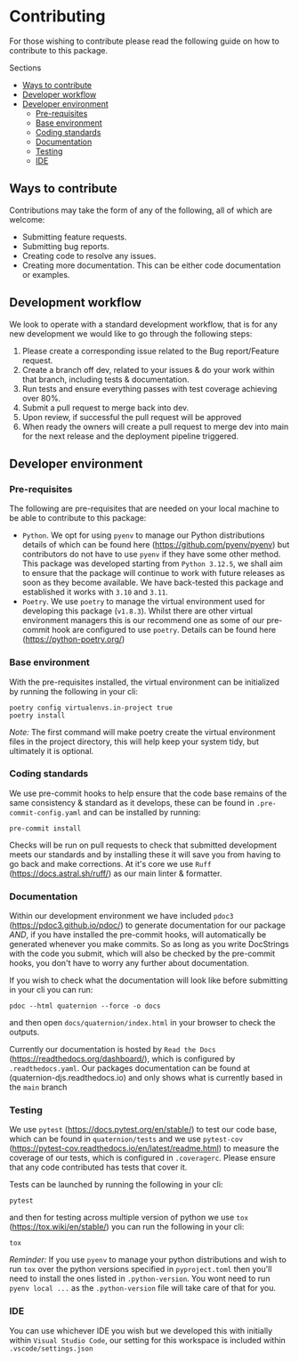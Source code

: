 <!--
 Copyright (c) 2024 James Strudwick

 This software is released under the MIT License.
 https://opensource.org/licenses/MIT
-->
# Contributing

For those wishing to contribute please read the following guide on how to contribute to this package.

Sections

- [Ways to contribute](#ways-to-contribute)
- [Developer workflow](#development-workflow)
- [Developer environment](#developer-environment)
  - [Pre-requisites](#pre-requisites)
  - [Base environment](#base-environment)
  - [Coding standards](#coding-standards)
  - [Documentation](#documentation)
  - [Testing](#testing)
  - [IDE](#ide)

## Ways to contribute

Contributions may take the form of any of the following, all of which are welcome:

- Submitting feature requests.
- Submitting bug reports.
- Creating code to resolve any issues.
- Creating more documentation. This can be either code documentation or examples.

## Development workflow

We look to operate with a standard development workflow, that is for any new development we would like to go through the following steps:

 1. Please create a corresponding issue related to the Bug report/Feature request.
 2. Create a branch off dev, related to your issues & do your work within that branch, including tests & documentation.
 3. Run tests and ensure everything passes with test coverage achieving over 80%.
 4. Submit a pull request to merge back into dev.
 5. Upon review, if successful the pull request will be approved
 6. When ready the owners will create a pull request to merge dev into main for the next release and the deployment pipeline triggered.

## Developer environment

### Pre-requisites

The following are pre-requisites that are needed on your local machine to be able to contribute to this package:

- `Python`. We opt for using `pyenv` to manage our Python distributions details of which can be found here (<https://github.com/pyenv/pyenv>) but contributors do not have to use `pyenv` if they have some other method. This package was developed starting from `Python 3.12.5`, we shall aim to ensure that the package will continue to work with future releases as soon as they become available. We have back-tested this package and established it works with `3.10` and `3.11`.
- `Poetry`. We use `poetry` to manage the virtual environment used for developing this package (`v1.8.3`). Whilst there are other virtual environment managers this is our recommend one as some of our pre-commit hook are configured to use `poetry`. Details can be found here (<https://python-poetry.org/>)

### Base environment

With the pre-requisites installed, the virtual environment can be initialized by running the following in your cli:

```shell
poetry config virtualenvs.in-project true
poetry install
```

*Note:* The first command will make poetry create the virtual environment files in the project directory, this will help keep your system tidy, but ultimately it is optional.

### Coding standards

We use pre-commit hooks to help ensure that the code base remains of the same consistency & standard as it develops, these can be found in `.pre-commit-config.yaml` and can be installed by running:

```shell
pre-commit install
```

Checks will be run on pull requests to check that submitted development meets our standards and by installing these it will save you from having to go back and make corrections. At it's core we use `Ruff` (<https://docs.astral.sh/ruff/>) as our main linter & formatter.

### Documentation

Within our development environment we have included `pdoc3` (<https://pdoc3.github.io/pdoc/>) to generate documentation for our package *AND*, if you have installed the pre-commit hooks, will automatically be generated whenever you make commits. So as long as you write DocStrings with the code you submit, which will also be checked by the pre-commit hooks, you don't have to worry any further about documentation.

If you wish to check what the documentation will look like before submitting in your cli you can run:

```shell
pdoc --html quaternion --force -o docs
```

and then open `docs/quaternion/index.html` in your browser to check the outputs.

Currently our documentation is hosted by `Read the Docs` (<https://readthedocs.org/dashboard/>), which is configured by `.readthedocs.yaml`. Our packages documentation can be found at (quaternion-djs.readthedocs.io) and only shows what is currently based in the `main` branch

### Testing

We use `pytest` (<https://docs.pytest.org/en/stable/>) to test our code base, which can be found in `quaternion/tests` and we use `pytest-cov` (<https://pytest-cov.readthedocs.io/en/latest/readme.html>) to measure the coverage of our tests, which is configured in `.coveragerc`. Please ensure that any code contributed has tests that cover it.

Tests can be launched by running the following in your cli:

```shell
pytest
```

and then for testing across multiple version of python we use `tox` (<https://tox.wiki/en/stable/>) you can run the following in your cli:

```shell
tox
```

*Reminder:* If you use `pyenv` to manage your python distributions and wish to run `tox` over the python versions specified in `pyproject.toml` then you'll need to install the ones listed in `.python-version`. You wont need to run `pyenv local ...` as the `.python-version` file will take care of that for you.

### IDE

You can use whichever IDE you wish but we developed this with initially within `Visual Studio Code`, our setting for this workspace is included within `.vscode/settings.json`

